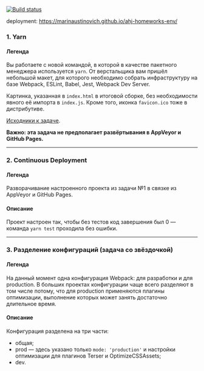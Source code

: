 [![Build status](https://ci.appveyor.com/api/projects/status/s14o1ke1a9e1g3o7/branch/main?svg=true)](https://ci.appveyor.com/project/marinaustinovich/ahj-homeworks-env/branch/main)

deployment: https://marinaustinovich.github.io/ahj-homeworks-env/

### 1. Yarn

#### Легенда

Вы работаете с новой командой, в которой в качестве пакетного менеджера используется `yarn`. От верстальщика вам пришёл небольшой макет, для которого необходимо собрать инфраструктуру на базе Webpack, ESLint, Babel, Jest, Webpack Dev Server.

Картинка, указанная в `index.html` в итоговой сборке, без необходимости явного её импорта в `index.js`. Кроме того, иконка `favicon.ico` тоже  в дистрибутиве.

[Исходники к задаче](https://github.com/netology-code/ahj-homeworks/tree/master/yarn-cd).

**Важно: эта задача не предполагает развёртывания в AppVeyor и GitHub Pages.**

---

### 2. Continuous Deployment

#### Легенда

Разворачивание настроенного проекта из задачи №1 в связке из AppVeyor и GitHub Pages.

#### Описание


Проект настроен так, чтобы без тестов код завершения был 0 — команда `yarn test` проходила без ошибки.

---

### 3. Разделение конфигураций (задача со звёздочкой)

#### Легенда

На данный момент одна конфигурация Webpack: для разработки и для production. В больших проектах конфигурации чаще всего разделяют в том числе потому, что для production применяются плагины оптимизации, выполнение которых может занять достаточно длительное время.

#### Описание

Конфигурация разделена на три части:
* общая;
* prod — здесь указано только `mode: 'production'` и настройки оптимизации для плагинов Terser и OptimizeCSSAssets;
* dev.

